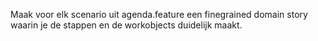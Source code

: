 Maak voor elk scenario uit agenda.feature een finegrained domain story waarin je de stappen en de workobjects duidelijk maakt.

[//]: # (TODO: De vier scenario's als afzonderlijke files toevoegen)